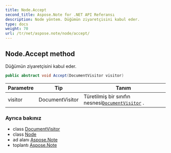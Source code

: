 ```yaml
---
title: Node.Accept
second_title: Aspose.Note for .NET API Referansı
description: Node yöntem. Düğümün ziyaretçisini kabul eder.
type: docs
weight: 70
url: /tr/net/aspose.note/node/accept/
---
```

## Node.Accept method

Düğümün ziyaretçisini kabul eder.

```csharp
public abstract void Accept(DocumentVisitor visitor)
```

| Parametre | Tip | Tanım |
| --- | --- | --- |
| visitor | DocumentVisitor | Türetilmiş bir sınıfın nesnesi[`DocumentVisitor`](../../documentvisitor/) . |

### Ayrıca bakınız

* class [DocumentVisitor](../../documentvisitor/)
* class [Node](../)
* ad alanı [Aspose.Note](../../node/)
* toplantı [Aspose.Note](../../../)



